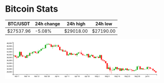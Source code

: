 # Bitcoin Stats

BTC/USDT|24h change|24h high|24h low|
|---|---|---|---|
|$27537.96|-5.08%|$29018.00|$27190.00|

<img src="./chart.svg">
